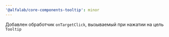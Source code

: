 ```yaml
---
'@alfalab/core-components-tooltip': minor
---
```


Добавлен обработчик `onTargetClick`, вызываемый при нажатии на цель `Tooltip`
